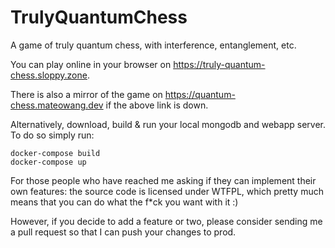 # TrulyQuantumChess
A game of truly quantum chess, with interference, entanglement, etc.

You can play online in your browser on https://truly-quantum-chess.sloppy.zone.

There is also a mirror of the game on https://quantum-chess.mateowang.dev if the above link is down.

Alternatively, download, build & run your local mongodb and webapp server. To do so simply run:
```
docker-compose build
docker-compose up
```

For those people who have reached me asking if they can implement their own features: the source code is licensed under WTFPL,
which pretty much means that you can do what the f*ck you want with it :)

However, if you decide to add a feature or two, please consider sending me a pull request so that I can push your changes to prod.
